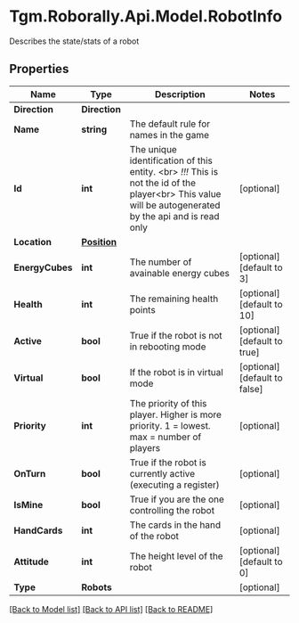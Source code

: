# Tgm.Roborally.Api.Model.RobotInfo
Describes the state/stats of a robot
## Properties

Name | Type | Description | Notes
------------ | ------------- | ------------- | -------------
**Direction** | **Direction** |  | 
**Name** | **string** | The default rule for names in the game | 
**Id** | **int** | The unique identification of this entity. &lt;br&gt; *!!!* This is not the id of the player&lt;br&gt; This value will be autogenerated by the api and is read only | [optional] 
**Location** | [**Position**](Position.md) |  | 
**EnergyCubes** | **int** | The number of avainable energy cubes | [optional] [default to 3]
**Health** | **int** | The remaining health points | [optional] [default to 10]
**Active** | **bool** | True if the robot is not in rebooting mode | [optional] [default to true]
**Virtual** | **bool** | If the robot is in virtual mode | [optional] [default to false]
**Priority** | **int** | The priority of this player. Higher is more priority. 1 &#x3D; lowest. max &#x3D; number of players | [optional] 
**OnTurn** | **bool** | True if the robot is currently active (executing a register) | [optional] 
**IsMine** | **bool** | True if you are the one controlling the robot | [optional] 
**HandCards** | **int** | The cards in the hand of the robot | [optional] 
**Attitude** | **int** | The height level of the robot | [optional] [default to 0]
**Type** | **Robots** |  | [optional] 

[[Back to Model list]](../README.md#documentation-for-models) [[Back to API list]](../README.md#documentation-for-api-endpoints) [[Back to README]](../README.md)

